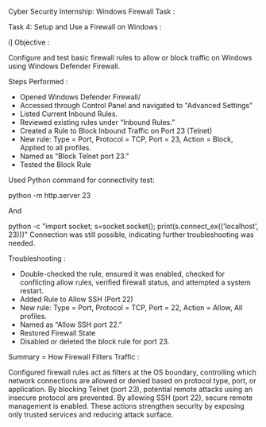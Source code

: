 Cyber Security Internship: Windows Firewall Task :

Task 4: Setup and Use a Firewall on Windows :

i] Objective :

Configure and test basic firewall rules to allow or block traffic on Windows using Windows Defender Firewall.

Steps Performed :
  
- Opened Windows Defender Firewall/
- Accessed through Control Panel and navigated to "Advanced Settings"
- Listed Current Inbound Rules.
- Reviewed existing rules under “Inbound Rules.”
- Created a Rule to Block Inbound Traffic on Port 23 (Telnet)
- New rule: Type = Port, Protocol = TCP, Port = 23, Action = Block, Applied to all profiles.
- Named as “Block Telnet port 23.”
- Tested the Block Rule

Used Python command for connectivity test:

python -m http.server 23

And

python -c "import socket; s=socket.socket(); print(s.connect_ex(('localhost', 23)))"
Connection was still possible, indicating further troubleshooting was needed.

Troubleshooting :

- Double-checked the rule, ensured it was enabled, checked for conflicting allow rules, verified firewall status, and attempted a system restart.
- Added Rule to Allow SSH (Port 22)
- New rule: Type = Port, Protocol = TCP, Port = 22, Action = Allow, All profiles.
- Named as “Allow SSH port 22.”
- Restored Firewall State
- Disabled or deleted the block rule for port 23.

Summary =  How Firewall Filters Traffic :

Configured firewall rules act as filters at the OS boundary, controlling which network connections are allowed or denied based on protocol type, port, or application. By blocking Telnet (port 23), potential remote attacks using an insecure protocol are prevented. By allowing SSH (port 22), secure remote management is enabled. These actions strengthen security by exposing only trusted services and reducing attack surface.








